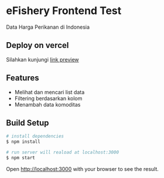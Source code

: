 # eFishery Frontend Test
Data Harga Perikanan di Indonesia

## Deploy on vercel
Silahkan kunjungi [link preview](https://efishery-test-theta.vercel.app/) 

## Features 
* Melihat dan mencari list data
* Filtering berdasarkan kolom
* Menambah data komoditas

## Build Setup
``` bash
# install dependencies
$ npm install

# run server will reaload at localhost:3000
$ npm start
```
Open [http://localhost:3000](http://localhost:3000) with your browser to see the result.

